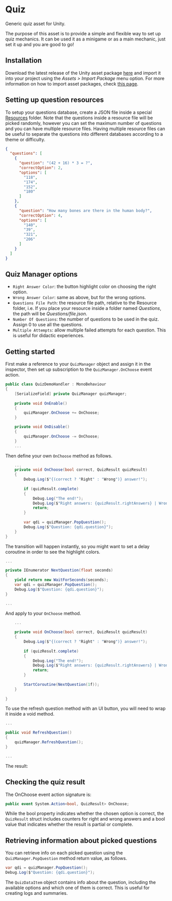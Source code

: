 # Quiz
Generic quiz asset for Unity.

The purpose of this asset is to provide a simple and flexible way to set up quiz mechanics. It can be used it as a minigame or as a main mechanic, just set it up and you are good to go!

## Installation

Download the latest release of the Unity asset package [here](https://github.com/eic-usp/Quiz/releases/latest) and import it into your project using the *Assets > Import Package* menu option. For more information on how to import asset packages, check [this page](https://docs.unity3d.com/Manual/AssetPackagesImport.html).

## Setting up question resources

To setup your questions database, create a JSON file inside a special [Resources](https://docs.unity3d.com/ScriptReference/Resources.Load.html) folder. Note that the questions inside a resource file will be picked randomly, however you can set the maximum number of questions and you can have multiple resource files. Having multiple resource files can be useful to separate the questions into different databases according to a theme or difficulty. 

```json
{
  "questions": [
    {
      "question": "(42 + 16) * 3 = ?", 
      "correctOption": 2, 
      "options": [
        "118", 
        "174", 
        "152", 
        "180"
      ]
    }, 
    {
      "question": "How many bones are there in the human body?", 
      "correctOption": 4, 
      "options": [
        "140", 
        "39", 
        "321", 
        "206"
      ]
    }
  ]
}
```

## Quiz Manager options

- `Right Answer Color`: the button highlight color on choosing the right option.
- `Wrong Answer Color`: same as above, but for the wrong options.
- `Questions File Path`: the resource file path, relative to the Resource folder, i.e. If you place your resource inside a folder named *Questions*, the path will be *Questions/file.json*.
- `Number Of Questions`: the number of questions to be used in the quiz. Assign 0 to use all the questions.
- `Multiple Attempts`: allow multiple failed attempts for each question. This is useful for didactic experiences.

## Getting started

First make a reference to your `QuizManager` object and assign it in the inspector, then set up subscription to the `QuizManager.OnChoose` event action.

```csharp
public class QuizDemoHandler : MonoBehaviour
{
    [SerializeField] private QuizManager quizManager;
    
    private void OnEnable()
    {
        quizManager.OnChoose += OnChoose;
    }

    private void OnDisable()
    {
        quizManager.OnChoose -= OnChoose;
    }
    ...
```

Then define your own `OnChoose` method as follows.

```csharp
    ...
    private void OnChoose(bool correct, QuizResult quizResult)
    {
        Debug.Log($"{(correct ? "Right" : "Wrong")} answer!");
        
        if (quizResult.complete)
        {
            Debug.Log("The end!");
            Debug.Log($"Right answers: {quizResult.rightAnswers} | Wrong answers: {quizResult.wrongAnswers}");
            return;
        }
        
        var qdi = quizManager.PopQuestion();
        Debug.Log($"Question: {qdi.question}");
    }
}
```

The transition will happen instantly, so you might want to set a delay coroutine in order to see the highlight colors.

```csharp
...

private IEnumerator NextQuestion(float seconds)
{
    yield return new WaitForSeconds(seconds);
    var qdi = quizManager.PopQuestion();
    Debug.Log($"Question: {qdi.question}");
}

...
```

And apply to your `OnChoose` method.

```csharp
    ...
    
    private void OnChoose(bool correct, QuizResult quizResult)
    {
        Debug.Log($"{(correct ? "Right" : "Wrong")} answer!");
        
        if (quizResult.complete)
        {
            Debug.Log("The end!");
            Debug.Log($"Right answers: {quizResult.rightAnswers} | Wrong answers: {quizResult.wrongAnswers}");
            return;
        }
        
        StartCoroutine(NextQuestion(1f));
    }
    
}
```

To use the refresh question method with an UI button, you will need to wrap it inside a void method. 

```csharp
...

public void RefreshQuestion()
{
    quizManager.RefreshQuestion();
}

...
```

The result:

## Checking the quiz result

The OnChoose event action signature is:

```csharp
public event System.Action<bool, QuizResult> OnChoose;
```

While the bool property indicates whether the chosen option is correct, the `QuizResult` struct includes counters for right and wrong answers and a bool value that indicates whether the result is partial or complete.

## Retrieving information about picked questions

You can retrieve info on each picked question using the `QuizManager.PopQuestion` method return value, as follows.

```csharp
var qdi = quizManager.PopQuestion();
Debug.Log($"Question: {qdi.question}");
```

The `QuizDataItem` object contains info about the question, including the available options and which one of them is correct.
This is useful for creating logs and summaries.